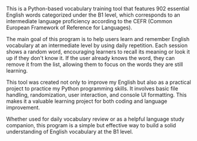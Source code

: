 This is a Python-based vocabulary training tool that features 902 essential English words categorized under the B1 level, which corresponds to an intermediate language proficiency according to the CEFR (Common European Framework of Reference for Languages).

The main goal of this program is to help users learn and remember English vocabulary at an intermediate level by using daily repetition. Each session shows a random word, encouraging learners to recall its meaning or look it up if they don't know it. If the user already knows the word, they can remove it from the list, allowing them to focus on the words they are still learning.

This tool was created not only to improve my English but also as a practical project to practice my Python programming skills. It involves basic file handling, randomization, user interaction, and console UI formatting. This makes it a valuable learning project for both coding and language improvement.

Whether used for daily vocabulary review or as a helpful language study companion, this program is a simple but effective way to build a solid understanding of English vocabulary at the B1 level.
